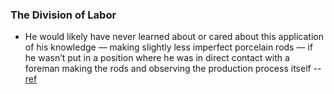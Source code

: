 ### The Division of Labor
- He would likely have never learned about or cared about this application of his knowledge — making slightly less imperfect porcelain rods — if he wasn’t put in a position where he was in direct contact with a foreman making the rods and observing the production process itself --[ref](https://freaktakes.substack.com/p/a-progress-studies-history-of-early?utm_source=substack&utm_medium=email)